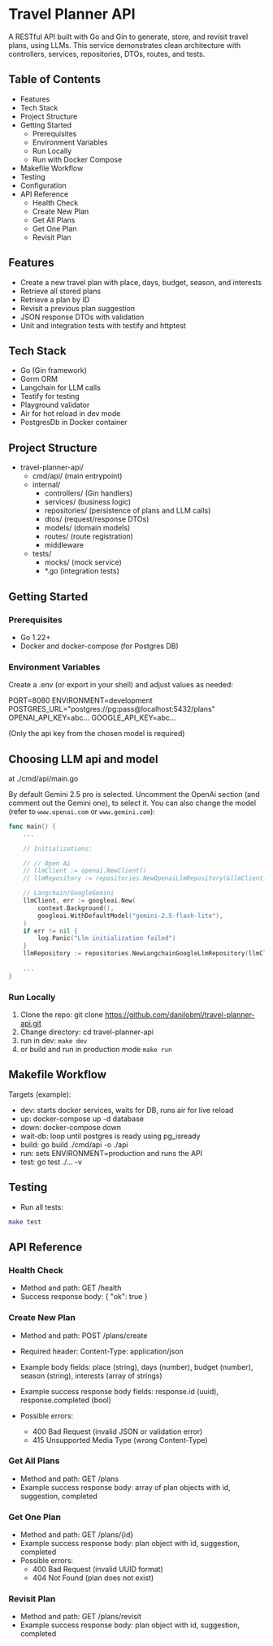 # Travel Planner API

A RESTful API built with Go and Gin to generate, store, and revisit travel plans, using LLMs. This service demonstrates clean architecture with controllers, services, repositories, DTOs, routes, and tests.

## Table of Contents
- Features
- Tech Stack
- Project Structure
- Getting Started
  - Prerequisites
  - Environment Variables
  - Run Locally
  - Run with Docker Compose
- Makefile Workflow
- Testing
- Configuration
- API Reference
  - Health Check
  - Create New Plan
  - Get All Plans
  - Get One Plan
  - Revisit Plan

## Features
- Create a new travel plan with place, days, budget, season, and interests
- Retrieve all stored plans
- Retrieve a plan by ID
- Revisit a previous plan suggestion
- JSON response DTOs with validation
- Unit and integration tests with testify and httptest

## Tech Stack
- Go (Gin framework)
- Gorm ORM
- Langchain for LLM calls
- Testify for testing
- Playground validator
- Air for hot reload in dev mode
- PostgresDb in Docker container

## Project Structure
- travel-planner-api/
  - cmd/api/ (main entrypoint)
  - internal/
    - controllers/ (Gin handlers)
    - services/ (business logic)
    - repositories/ (persistence of plans and LLM calls)
    - dtos/ (request/response DTOs)
    - models/ (domain models)
    - routes/ (route registration)
    - middleware
  - tests/
    - mocks/ (mock service)
    - *.go (integration tests)

## Getting Started

### Prerequisites
- Go 1.22+
- Docker and docker-compose (for Postgres DB)

### Environment Variables
Create a .env (or export in your shell) and adjust values as needed:

PORT=8080
ENVIRONMENT=development
POSTGRES_URL="postgres://pg:pass@localhost:5432/plans"
OPENAI_API_KEY=abc...
GOOGLE_API_KEY=abc...

(Only the api key from the chosen model is required)

## Choosing LLM api and model
at ./cmd/api/main.go

By default Gemini 2.5 pro is selected. Uncomment the OpenAi section (and comment out the Gemini one), to select it. You can also change the model (refer to `www.openai.com` or `www.gemini.com`):

```go
func main() {
    ...

	// Initializations:

	// // Open Ai
	// llmClient := openai.NewClient()
	// llmRepository := repositories.NewOpenaiLlmRepository(&llmClient)

	// Langchain/GoogleGemini
	llmClient, err := googleai.New(
		context.Background(),
		googleai.WithDefaultModel("gemini-2.5-flash-lite"),
	)
	if err != nil {
		log.Panic("Llm initialization failed")
	}
	llmRepository := repositories.NewLangchainGoogleLlmRepository(llmClient)
    
    ...
}
```

### Run Locally
1) Clone the repo: git clone https://github.com/danilobml/travel-planner-api.git
2) Change directory: cd travel-planner-api
3) run in dev: `make dev`
4) or build and run in production mode `make run`

## Makefile Workflow
Targets (example):
- dev: starts docker services, waits for DB, runs air for live reload
- up: docker-compose up -d database
- down: docker-compose down
- wait-db: loop until postgres is ready using pg_isready
- build: go build ./cmd/api -o ./api
- run: sets ENVIRONMENT=production and runs the API
- test: go test ./... -v

## Testing
- Run all tests:
```bash
make test
```

## API Reference

### Health Check
- Method and path: GET /health
- Success response body: { "ok": true }

### Create New Plan
- Method and path: POST /plans/create
- Required header: Content-Type: application/json
- Example body fields: place (string), days (number), budget (number), season (string), interests (array of strings)
- Example success response body fields: response.id (uuid), response.completed (bool)

- Possible errors:
  - 400 Bad Request (invalid JSON or validation error)
  - 415 Unsupported Media Type (wrong Content-Type)

### Get All Plans
- Method and path: GET /plans
- Example success response body: array of plan objects with id, suggestion, completed

### Get One Plan
- Method and path: GET /plans/{id}
- Example success response body: plan object with id, suggestion, completed
- Possible errors:
  - 400 Bad Request (invalid UUID format)
  - 404 Not Found (plan does not exist)

### Revisit Plan
- Method and path: GET /plans/revisit
- Example success response body: plan object with id, suggestion, completed


